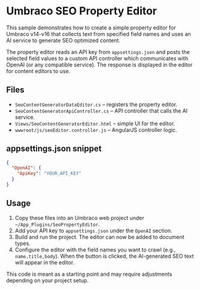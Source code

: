 # Umbraco SEO Property Editor

This sample demonstrates how to create a simple property editor for Umbraco v14-v16 that collects text from specified field names and uses an AI service to generate SEO optimized content.

The property editor reads an API key from `appsettings.json` and posts the selected field values to a custom API controller which communicates with OpenAI (or any compatible service). The response is displayed in the editor for content editors to use.

## Files

- `SeoContentGeneratorDataEditor.cs` – registers the property editor.
- `SeoContentGeneratorApiController.cs` – API controller that calls the AI service.
- `Views/SeoContentGeneratorEditor.html` – simple UI for the editor.
- `wwwroot/js/seoEditor.controller.js` – AngularJS controller logic.

## appsettings.json snippet

```json
{
  "OpenAI": {
    "ApiKey": "YOUR_API_KEY"
  }
}
```

## Usage

1. Copy these files into an Umbraco web project under `~/App_Plugins/SeoPropertyEditor`.
2. Add your API key to `appsettings.json` under the `OpenAI` section.
3. Build and run the project. The editor can now be added to document types.
4. Configure the editor with the field names you want to crawl (e.g., `name,title,body`). When the button is clicked, the AI-generated SEO text will appear in the editor.

This code is meant as a starting point and may require adjustments depending on your project setup.
